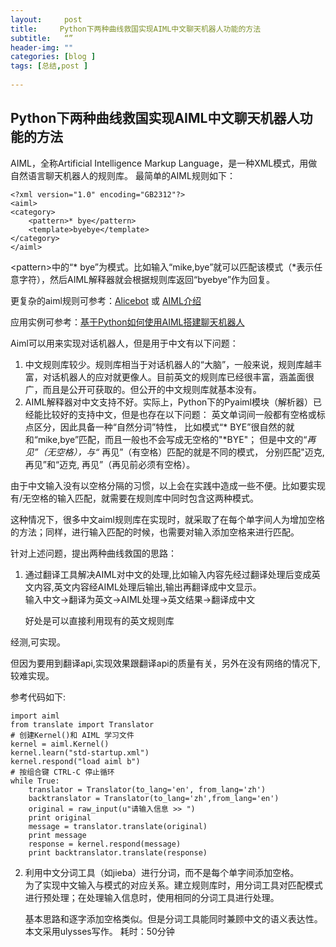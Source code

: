 ```yaml
---
layout:     post
title:     Python下两种曲线救国实现AIML中文聊天机器人功能的方法
subtitle:   “”
header-img: ""
categories: [blog ]
tags: [总结,post ]
 
---
```


## Python下两种曲线救国实现AIML中文聊天机器人功能的方法
AIML，全称Artificial Intelligence Markup Language，是一种XML模式，用做自然语言聊天机器人的规则库。
最简单的AIML规则如下：

	<?xml version="1.0" encoding="GB2312"?>
	<aiml>
	<category>
	    <pattern>* bye</pattern>
	    <template>byebye</template>
	</category>
	</aiml>

\<pattern\>中的“\* bye”为模式。比如输入“mike,bye”就可以匹配该模式（\*表示任意字符），然后AIML解释器就会根据规则库返回“byebye”作为回复。

更复杂的aiml规则可参考：[Alicebot][1] 或 [AIML介绍][2]

应用实例可参考：[基于Python如何使用AIML搭建聊天机器人][3]

Aiml可以用来实现对话机器人，但是用于中文有以下问题：
1. 中文规则库较少。规则库相当于对话机器人的“大脑”，一般来说，规则库越丰富，对话机器人的应对就更像人。目前英文的规则库已经很丰富，涵盖面很广，而且是公开可获取的。但公开的中文规则库就基本没有。
2. AIML解释器对中文支持不好。实际上，Python下的Pyaiml模块（解析器）已经能比较好的支持中文，但是也存在以下问题：
	英文单词间一般都有空格或标点区分，因此具备一种“自然分词”特性，
	比如模式“\* BYE”很自然的就和“mike,bye”匹配，而且一般也不会写成无空格的"\*BYE"；
	但是中文的“*再见”（无空格），与“* 再见”（有空格）匹配的就是不同的模式，
	分别匹配"迈克,再见”和“迈克, 再见”（再见前必须有空格）。

由于中文输入没有以空格分隔的习惯，以上会在实践中造成一些不便。比如要实现有/无空格的输入匹配，就需要在规则库中同时包含这两种模式。

这种情况下，很多中文aiml规则库在实现时，就采取了在每个单字间人为增加空格的方法；同样，进行输入匹配的时候，也需要对输入添加空格来进行匹配。

针对上述问题，提出两种曲线救国的思路：
1. 通过翻译工具解决AIML对中文的处理,比如输入内容先经过翻译处理后变成英文内容,英文内容经AIML处理后输出,输出再翻译成中文显示。  
	输入中文-\>翻译为英文-\>AIML处理-\>英文结果-\>翻译成中文  

	好处是可以直接利用现有的英文规则库

经测,可实现。  
  
但因为要用到翻译api,实现效果跟翻译api的质量有关，另外在没有网络的情况下,较难实现。  
  
参考代码如下:  

 
	import aiml
	from translate import Translator
	# 创建Kernel()和 AIML 学习文件
	kernel = aiml.Kernel()
	kernel.learn("std-startup.xml")
	kernel.respond("load aiml b")
	# 按组合键 CTRL-C 停止循环
	while True:
	    translator = Translator(to_lang='en', from_lang='zh')
	    backtranslator = Translator(to_lang='zh',from_lang='en')
	    original = raw_input(u"请输入信息 >> ")
	    print original
	    message = translator.translate(original)
	    print message
	    response = kernel.respond(message)
	    print backtranslator.translate(response)



2. 利用中文分词工具（如jieba）进行分词，而不是每个单字间添加空格。  
	为了实现中文输入与模式的对应关系。建立规则库时，用分词工具对匹配模式进行预处理；在处理输入信息时，使用相同的分词工具进行处理。

	基本思路和逐字添加空格类似。但是分词工具能同时兼顾中文的语义表达性。
本文采用ulysses写作。
耗时：50分钟

[1]:	www.alicebot.org/aiml.html
[2]:	http://www.w3ii.com/aiml/aiml_introduction.html
[3]:	http://www.lai18.com/content/5447412.html
